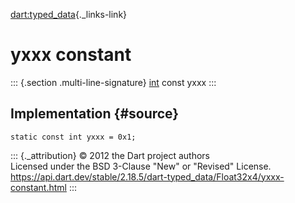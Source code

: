 [dart:typed\_data](../../dart-typed_data/dart-typed_data-library){._links-link}

yxxx constant
=============

::: {.section .multi-line-signature}
[int](../../dart-core/int-class) const yxxx
:::

Implementation {#source}
--------------

``` {.language-dart data-language="dart"}
static const int yxxx = 0x1;
```

::: {._attribution}
© 2012 the Dart project authors\
Licensed under the BSD 3-Clause \"New\" or \"Revised\" License.\
<https://api.dart.dev/stable/2.18.5/dart-typed_data/Float32x4/yxxx-constant.html>
:::
